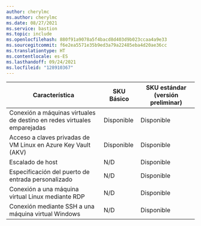 ```yaml
---
author: cherylmc
ms.author: cherylmc
ms.date: 08/27/2021
ms.service: bastion
ms.topic: include
ms.openlocfilehash: 880f91a9078a5f4bacd8d403d9b023ccaa4a9e33
ms.sourcegitcommit: f6e2ea5571e35b9ed3a79a22485eba4d20ae36cc
ms.translationtype: HT
ms.contentlocale: es-ES
ms.lasthandoff: 09/24/2021
ms.locfileid: "128910367"
---
```

| Característica | SKU Básico | SKU estándar (versión preliminar) |
|---|---|---|
| Conexión a máquinas virtuales de destino en redes virtuales emparejadas | Disponible | Disponible |
| Acceso a claves privadas de VM Linux en Azure Key Vault (AKV) | Disponible | Disponible |
| Escalado de host | N/D | Disponible |
| Especificación del puerto de entrada personalizado | N/D | Disponible|
| Conexión a una máquina virtual Linux mediante RDP | N/D| Disponible|
| Conexión mediante SSH a una máquina virtual Windows | N/D | Disponible|
